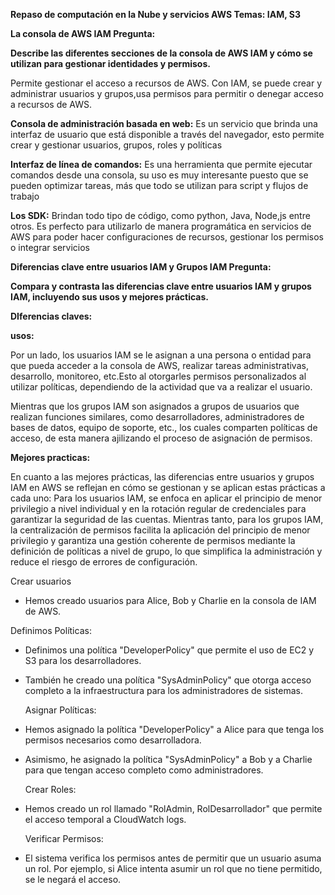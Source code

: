 ﻿**Repaso de computación en la Nube y servicios AWS Temas: IAM, S3**

**La consola de AWS IAM Pregunta:**

**Describe las diferentes secciones de la consola de AWS IAM y cómo se utilizan para gestionar identidades y permisos.**

Permite gestionar el acceso a recursos de AWS. Con IAM, se puede crear y administrar usuarios y grupos,usa permisos para permitir o denegar acceso a recursos de AWS.

**Consola de administración basada en web:** Es un servicio que brinda una interfaz de usuario que está disponible a través del navegador, esto permite crear y gestionar usuarios, grupos, roles y políticas

**Interfaz de línea de comandos:** Es una herramienta que permite ejecutar comandos desde una consola, su uso es muy interesante puesto que se pueden optimizar tareas, más que todo se utilizan para script y flujos de trabajo

**Los SDK:** Brindan todo tipo de código, como python, Java, Node,js entre otros. Es perfecto para utilizarlo de manera programática en servicios de AWS para poder hacer configuraciones de recursos, gestionar los permisos o integrar servicios

**Diferencias clave entre usuarios IAM y Grupos IAM Pregunta:**

**Compara y contrasta las diferencias clave entre usuarios IAM y grupos IAM, incluyendo sus usos y mejores prácticas.**

**DIferencias claves:**

**usos:**

Por un lado, los usuarios IAM se le asignan a una persona o entidad para que pueda acceder a la consola de AWS, realizar tareas administrativas, desarrollo, monitoreo, etc.Esto al otorgarles permisos personalizados al utilizar políticas, dependiendo de la actividad que va a realizar el usuario.

Mientras que los grupos IAM son asignados a grupos de usuarios que realizan funciones similares, como desarrolladores, administradores de bases de datos, equipo de soporte, etc., los cuales comparten políticas de acceso, de esta manera ajilizando el proceso de asignación de permisos.

**Mejores practicas:**

En cuanto a las mejores prácticas, las diferencias entre usuarios y grupos IAM en AWS se reflejan en cómo se gestionan y se aplican estas prácticas a cada uno: Para los usuarios IAM, se enfoca en aplicar el principio de menor privilegio a nivel individual y en la rotación regular de credenciales para garantizar la seguridad de las cuentas. Mientras tanto, para los grupos IAM, la centralización de permisos facilita la aplicación del principio de menor privilegio y garantiza una gestión coherente de permisos mediante la definición de políticas a nivel de grupo, lo que simplifica la administración y reduce el riesgo de errores de configuración.

Crear usuarios

- Hemos creado usuarios para Alice, Bob y Charlie en la consola de IAM de AWS.

Definimos Políticas:

- Definimos una política "DeveloperPolicy" que permite el uso de EC2 y S3 para los desarrolladores.
- También he creado una política "SysAdminPolicy" que otorga acceso completo a la infraestructura para los administradores de sistemas.

  Asignar Políticas:

- Hemos asignado la política "DeveloperPolicy" a Alice para que tenga los permisos necesarios como desarrolladora.
- Asimismo, he asignado la política "SysAdminPolicy" a Bob y a Charlie para que tengan acceso completo como administradores.

  Crear Roles:

- Hemos creado un rol llamado "RolAdmin, RolDesarrollador" que permite el acceso temporal a CloudWatch logs.

  Verificar Permisos:

- El sistema verifica los permisos antes de permitir que un usuario asuma un rol. Por ejemplo, si Alice intenta asumir un rol que no tiene permitido, se le negará el acceso.
